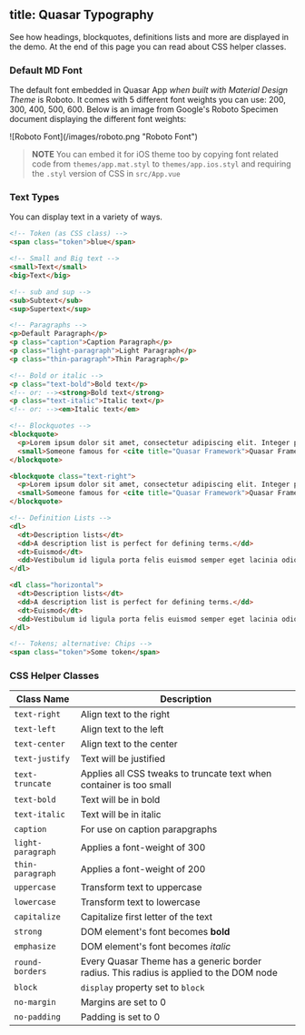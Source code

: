 title: Quasar Typography
---
<input type="hidden" data-fullpage-demo="css/typography">
See how headings, blockquotes, definitions lists and more are displayed in the demo. At the end of this page you can read about CSS helper classes.

### Default MD Font
The default font embedded in Quasar App *when built with Material Design Theme* is Roboto. It comes with 5 different font weights you can use: 200, 300, 400, 500, 600. Below is an image from Google's Roboto Specimen document displaying the different font weights:

<div style="max-width: 550px">
![Roboto Font](/images/roboto.png "Roboto Font")
</div>

> **NOTE**
> You can embed it for iOS theme too by copying font related code from `themes/app.mat.styl` to `themes/app.ios.styl` and requiring the `.styl` version of CSS in `src/App.vue`

### Text Types
You can display text in a variety of ways.

``` html
<!-- Token (as CSS class) -->
<span class="token">blue</span>

<!-- Small and Big text -->
<small>Text</small>
<big>Text</big>

<!-- sub and sup -->
<sub>Subtext</sub>
<sup>Supertext</sup>

<!-- Paragraphs -->
<p>Default Paragraph</p>
<p class="caption">Caption Paragraph</p>
<p class="light-paragraph">Light Paragraph</p>
<p class="thin-paragraph">Thin Paragraph</p>

<!-- Bold or italic -->
<p class="text-bold">Bold text</p>
<!-- or: --><strong>Bold text</strong>
<p class="text-italic">Italic text</p>
<!-- or: --><em>Italic text</em>

<!-- Blockquotes -->
<blockquote>
  <p>Lorem ipsum dolor sit amet, consectetur adipiscing elit. Integer posuere erat a ante.</p>
  <small>Someone famous for <cite title="Quasar Framework">Quasar Framework</cite></small>
</blockquote>

<blockquote class="text-right">
  <p>Lorem ipsum dolor sit amet, consectetur adipiscing elit. Integer posuere erat a ante.</p>
  <small>Someone famous for <cite title="Quasar Framework">Quasar Framework</cite></small>
</blockquote>

<!-- Definition Lists -->
<dl>
  <dt>Description lists</dt>
  <dd>A description list is perfect for defining terms.</dd>
  <dt>Euismod</dt>
  <dd>Vestibulum id ligula porta felis euismod semper eget lacinia odio sem nec elit.</dd>
</dl>

<dl class="horizontal">
  <dt>Description lists</dt>
  <dd>A description list is perfect for defining terms.</dd>
  <dt>Euismod</dt>
  <dd>Vestibulum id ligula porta felis euismod semper eget lacinia odio sem nec elit.</dd>
</dl>

<!-- Tokens; alternative: Chips -->
<span class="token">Some token</span>
```

### CSS Helper Classes
| Class Name | Description |
| --- | --- |
| `text-right` | Align text to the right |
| `text-left` | Align text to the left |
| `text-center` | Align text to the center |
| `text-justify` | Text will be justified |
| `text-truncate` | Applies all CSS tweaks to truncate text when container is too small |
| `text-bold` | Text will be in bold |
| `text-italic` | Text will be in italic |
| `caption` | For use on caption parapgraphs |
| `light-paragraph` | Applies a font-weight of 300 |
| `thin-paragraph` | Applies a font-weight of 200 |
| `uppercase` | Transform text to uppercase |
| `lowercase` | Transform text to lowercase |
| `capitalize` | Capitalize first letter of the text |
| `strong` | DOM element's font becomes **bold** |
| `emphasize` | DOM element's font becomes *italic* |
| `round-borders` | Every Quasar Theme has a generic border radius. This radius is applied to the DOM node |
| `block` | `display` property set to `block` |
| `no-margin` | Margins are set to 0 |
| `no-padding` | Padding is set to 0 |
